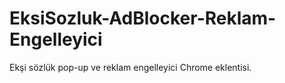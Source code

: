 # EksiSozluk-AdBlocker-Reklam-Engelleyici
 Ekşi sözlük pop-up ve reklam engelleyici Chrome eklentisi.
